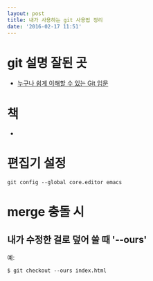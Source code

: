 ```yaml
---
layout: post
title: 내가 사용하는 git 사용법 정리
date: '2016-02-17 11:51'
---
```


# git 설명 잘된 곳

- [누구나 쉽게 이해할 수 있는 Git 입문]

# 책

-

# 편집기 설정

```
git config --global core.editor emacs
```

# merge 충돌 시

## 내가 수정한 걸로 덮어 쓸 때 '--ours'

예:

```
$ git checkout --ours index.html
```

[누구나 쉽게 이해할 수 있는 Git 입문]: https://backlogtool.com/git-guide/kr/
